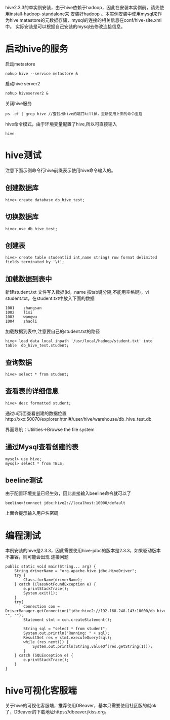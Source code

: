hive2.3.3的单实例安装，由于hive依赖于hadoop，因此在安装本实例前，请先使用install-hadoop-standalone来
安装好hadoop 。本实例安装中使用mysql来作为hive matastore的元数据存储，mysql的连接的相关信息在conf/hive-site.xml中。
实际安装是可以根据自己安装的mysql去修改连接信息。


# 启动hive的服务

启动metastore
```
nohup hive --service metastore &
```
启动hive server2

```
nohup hiveserver2 &
```
关闭hive服务
```
ps -ef | grep hive //查找出hive的端口kill掉，重新使用上面的命令重启
```
hive命令模式，由于环境变量配置了hive,所以可直接输入
```
hive
```
# hive测试

注意下面示例命令行hive前缀表示使用hive命令输入的。

## 创建数据库

```
hive> create database db_hive_test;
```
## 切换数据库
```
hive> use db_hive_test;
```
## 创建表
```
hive> create table student(id int,name string) row format delimited fields terminated by '\t';
```
## 加载数据到表中
新建student.txt 文件写入数据(id，name 按tab键分隔,不能用空格键)，vi student.txt，在student.txt中放入下面的数据
```
1001    zhangsan
1002    lisi
1003    wangwu
1004    zhaoli
```
加载数据到表中,注意要自己的student.txt的路径
```
hive> load data local inpath '/usr/local/hadoop/student.txt' into table  db_hive_test.student;
```
## 查询数据

```
hive> select * from student;
```

## 查看表的详细信息
```
hive> desc formatted student;
```
通过ui页面查看创建的数据位置
http://xxx:50070/explorer.html#/user/hive/warehouse/db_hive_test.db

界面导航：Utilities->Browse the file system
## 通过Mysql查看创建的表
```
mysql> use hive;
mysql> select * from TBLS;
```
## beeline测试
由于配置环境变量已经生效，因此直接输入beeline命令就可以了
```
beeline>!connect jdbc:hive2://localhost:10000/default
```
上面会提示输入用户名密码

# 编程测试
本例安装的hive是2.3.3，因此需要使用hive-jdbc的版本是2.3.3，如果驱动版本不兼容，则可能会出现
连接问题
```
public static void main(String... arg) {
    String driverName = "org.apache.hive.jdbc.HiveDriver";
    try {
        Class.forName(driverName);
    } catch (ClassNotFoundException e) {
        e.printStackTrace();
        System.exit(1);
    }
    try{
        Connection con = DriverManager.getConnection("jdbc:hive2://192.168.248.143:10000/db_hive_test", "", "");
        Statement stmt = con.createStatement();

        String sql = "select * from student";
        System.out.println("Running: " + sql);
        ResultSet res = stmt.executeQuery(sql);
        while (res.next()) {
            System.out.println(String.valueOf(res.getString(1)));
        }
    } catch (SQLException e) {
        e.printStackTrace();
    }
}
```
# hive可视化客服端
关于hive的可视化客服端，推荐使用DBeaver，基本只需要使用社区版的就ok了，DBeaver的下载地址https://dbeaver.jkiss.org。
